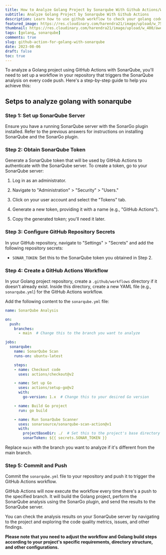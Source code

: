 ```yaml
---
title: How to Analyze Golang Project by Sonarqube With Github Actions/Workflow?
subtitle: Analyze Golang Project by Sonarqube With Github Actions
description: Learn how to use github workflow to check your golang code with sonqrqube.
featured_image: https://res.cloudinary.com/harendra21/image/upload/w_750/awesome-blog/awesome-golang/How_To_Use_Soanrqube_With_Github_Actions_m37akq.png
thumbnail: https://res.cloudinary.com/harendra21/image/upload/w_400/awesome-blog/awesome-golang/How_To_Use_Soanrqube_With_Github_Actions_m37akq.png
tags: [golang, sonarqube]
comments: true
slug: github-action-for-golang-with-sonarqube
date: 2023-08-06
draft: false
toc: true
---
```


To analyze a Golang project using GitHub Actions with SonarQube, you'll need to set up a workflow in your repository that triggers the SonarQube analysis on every code push. Here's a step-by-step guide to help you achieve this:

## Setps to analyze golang with sonarqube

### Step 1: Set up SonarQube Server

Ensure you have a running SonarQube server with the SonarGo plugin installed. Refer to the previous answers for instructions on installing SonarQube and the SonarGo plugin.

### Step 2: Obtain SonarQube Token

Generate a SonarQube token that will be used by GitHub Actions to authenticate with the SonarQube server. To create a token, go to your SonarQube server:

1. Log in as an administrator.

2. Navigate to "Administration" > "Security" > "Users."

3. Click on your user account and select the "Tokens" tab.

4. Generate a new token, providing it with a name (e.g., "GitHub Actions").

5. Copy the generated token; you'll need it later.

### Step 3: Configure GitHub Repository Secrets

In your GitHub repository, navigate to "Settings" > "Secrets" and add the following repository secrets:

- `SONAR_TOKEN`: Set this to the SonarQube token you obtained in Step 2.

### Step 4: Create a GitHub Actions Workflow

In your Golang project repository, create a `.github/workflows` directory if it doesn't already exist. Inside this directory, create a new YAML file (e.g., `sonarqube.yml`) for the GitHub Actions workflow.

Add the following content to the `sonarqube.yml` file:

```yaml
name: SonarQube Analysis

on:
  push:
    branches:
      - main  # Change this to the branch you want to analyze

jobs:
  sonarqube:
    name: SonarQube Scan
    runs-on: ubuntu-latest

    steps:
    - name: Checkout code
      uses: actions/checkout@v2

    - name: Set up Go
      uses: actions/setup-go@v2
      with:
        go-version: 1.x  # Change this to your desired Go version

    - name: Build Go project
      run: go build

    - name: Run SonarQube Scanner
      uses: sonarsource/sonarqube-scan-action@v1
      with:
        projectBaseDir: ./  # Set this to the project's base directory
        sonarToken: ${{ secrets.SONAR_TOKEN }}
```

Replace `main` with the branch you want to analyze if it's different from the main branch.

### Step 5: Commit and Push

Commit the `sonarqube.yml` file to your repository and push it to trigger the GitHub Actions workflow.

GitHub Actions will now execute the workflow every time there's a push to the specified branch. It will build the Golang project, perform the SonarQube analysis using the SonarGo plugin, and send the results to the SonarQube server.

You can check the analysis results on your SonarQube server by navigating to the project and exploring the code quality metrics, issues, and other findings.

**Please note that you need to adjust the workflow and Golang build steps according to your project's specific requirements, directory structure, and other configurations.**
